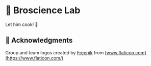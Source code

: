 # 🧪 Broscience Lab

Let him cook! 🍳

## 🙏 Acknowledgments

Group and team logos created by [Freepik](https://www.flaticon.com/authors/freepik) from [www.flaticon.com](https://www.flaticon.com/)
